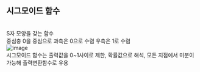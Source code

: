 <h2>시그모이드 함수</h2><br>
S자 모양을 갖는 함수<br>
중심충 0을 중심으로 과측은 0으로 수렴 우측은 1로 수렴<br>
<img alt="image" src="https://icim.nims.re.kr/file/1d96aff862744eef892c8c8027159935.jpg"><br>
시그모이드 함수는 출력값을 0~1사이로 제한, 확률값으로 해석, 모든 지점에서 미분이 가능해 출력변환함수로 유용<br>
